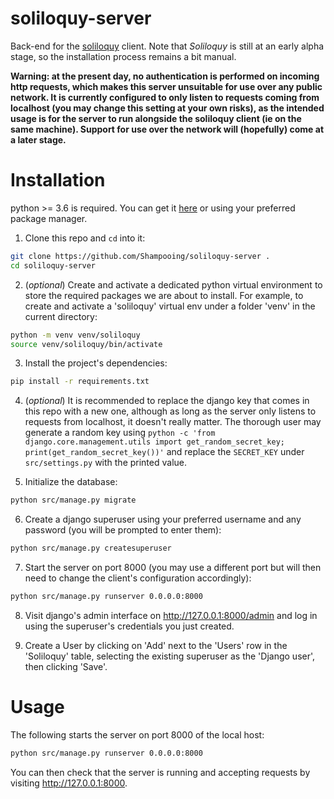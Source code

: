 # soliloquy-server

Back-end for the [soliloquy](https://github.com/Shampooing/soliloquy-client) client. Note that _Soliloquy_ is still at an early alpha stage, so the installation process remains a bit manual.

**Warning: at the present day, no authentication is performed on incoming http requests, which makes this server unsuitable for use over any public network. It is currently configured to only listen to requests coming from localhost (you may change this setting at your own risks), as the intended usage is for the server to run alongside the soliloquy client (ie on the same machine). Support for use over the network will (hopefully) come at a later stage.**

Installation
============

python >= 3.6 is required. You can get it [here](https://www.python.org/) or using your preferred package manager.

1. Clone this repo and `cd` into it:

```bash
git clone https://github.com/Shampooing/soliloquy-server .
cd soliloquy-server
```

2. (_optional_) Create and activate a dedicated python virtual environment to store the required packages we are about to install. For example, to create and activate a 'soliloquy' virtual env under a folder 'venv' in the current directory:

```bash
python -m venv venv/soliloquy
source venv/soliloquy/bin/activate
```

3. Install the project's dependencies:

```bash
pip install -r requirements.txt
```

4. (_optional_) It is recommended to replace the django key that comes in this repo with a new one, although as long as the server only listens to requests from localhost, it doesn't really matter. The thorough user may generate a random key using `python -c 'from django.core.management.utils import get_random_secret_key; print(get_random_secret_key())'` and replace the `SECRET_KEY` under `src/settings.py` with the printed value.

5. Initialize the database:

```bash
python src/manage.py migrate
```

6. Create a django superuser using your preferred username and any password (you will be prompted to enter them):

```bash
python src/manage.py createsuperuser
```

7. Start the server on port 8000 (you may use a different port but will then need to change the client's configuration accordingly):

```bash
python src/manage.py runserver 0.0.0.0:8000
```

8. Visit django's admin interface on http://127.0.0.1:8000/admin and log in using the superuser's credentials you just created.

9. Create a User by clicking on 'Add' next to the 'Users' row in the 'Soliloquy' table, selecting the existing superuser as the 'Django user', then clicking 'Save'.


Usage
=====

The following starts the server on port 8000 of the local host:

```bash
python src/manage.py runserver 0.0.0.0:8000
```

You can then check that the server is running and accepting requests by visiting http://127.0.0.1:8000.